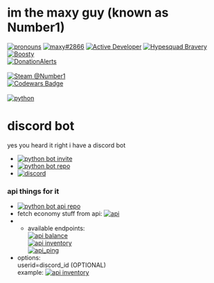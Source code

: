 # im the maxy guy (known as Number1)
[![pronouns](https://img.shields.io/badge/dynamic/json?color=blue&label=%20&query=message&url=https%3A%2F%2Fpronoundb.org%2Fshields%2F647622c1cd0313fb474fe71b.json)](https://pronoundb.org/) [![maxy#2866](https://dcbadge.vercel.app/api/shield/439788095483936768?style=flat&compact=true&theme=discord-inverted)](https://discord.com/users/439788095483936768) [![Active Developer](https://discord.com/assets/26c7a60fb1654315e0be26107bd47470.svg)](https://discord.com/users/439788095483936768) [![Hypesquad Bravery](https://discord.com/assets/efcc751513ec434ea4275ecda4f61136.svg)](https://discord.com/users/439788095483936768) \
[![Boosty](https://img.shields.io/badge/Support%20me%20on-Boosty!-orange)](https://boosty.to/number1) \
[![DonationAlerts](https://img.shields.io/badge/Support%20me%20on-DonationAlerts!-yellow)](https://www.donationalerts.com/r/maxy1) \
\
[![Steam @Number1](https://img.shields.io/badge/-Number1-171a21?logo=steam&logoColor=white)](https://https://steamcommunity.com/id/kindaNumber1) \
[![Codewars Badge](https://www.codewars.com/users/1randomguyspecial/badges/small)](https://www.codewars.com/users/1randomguyspecial) \
\
[![python](https://img.shields.io/badge/-python-blue?logo=python&logoColor=white&style=for-the-badge)](https://python.org)

# discord bot
yes you heard it right i have a discord bot
- [![python bot invite](https://img.shields.io/badge/Invite%20it%20to%20your%20server-Python%20Bot-634ad8?logo=discord&logoColor=white)](https://discord.com/api/oauth2/authorize?client_id=912745278187126795&permissions=1239836650583&scope=applications.commands%20bot)
- [![python bot repo](https://img.shields.io/badge/Github%20repo-Python%20Bot-blue?logo=github&logoColor=white&labelColor=24282d)](https://github.com/maxy-devs/pythonbot)
- [![discord](https://img.shields.io/discord/910131051320475648?color=5865F2&label=Support%20server&logo=discord&logoColor=white)](https://discord.gg/jRK82RNx73)

### api things for it
- [![python bot api repo](https://img.shields.io/badge/Github%20repo-Python%20Bot%20API-blue?logo=github&logoColor=white&labelColor=24282d)](https://github.com/maxy-devs/pythonbotapi)
- fetch economy stuff from api: [![api](https://img.shields.io/badge/-Python%20Bot%20API-e7641b?logo=replit&logoColor=white)](https://pb.number2d.repl.co/)
- - available endpoints: \
      [![api balance](https://img.shields.io/badge/-api%2Fbalance-e7641b?logo=replit&logoColor=white)](https://pb.number2d.repl.co/api/balance) \
      [![api inventory](https://img.shields.io/badge/-api%2Finventory-e7641b?logo=replit&logoColor=white)](https://pb.number2d.repl.co/api/inventory) \
      [![api_ping](https://img.shields.io/badge/-api%2Fping-e7641b?logo=replit&logoColor=white)](https://pb.number2d.repl.co/api/ping)
- options: \
    userid=discord_id (OPTIONAL) \
    example: [![api inventory](https://img.shields.io/badge/-%2Fbalance%3Fuserid%3D439788095483936768-e7641b?logo=replit&logoColor=white)](https://pb.number2d.repl.co/api/balance?userid=439788095483936768)
